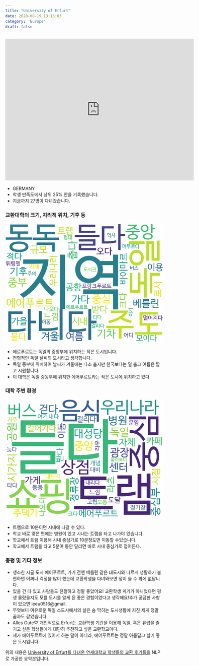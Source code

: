 ```yaml
---
title: "University of Erfurt"
date: 2020-08-19 13:15:03
category: 'Europe'
draft: false
---
```


<iframe
width="600"
height="450"
frameborder="0" style="border:0"
src="https://www.google.com/maps/embed/v1/place?key=AIzaSyC9e1AME-pVmWC4hBpFdu5S4dKzyepa3HQ&q=University+of+Erfurt&center=50.990663700000006,11.010794&zoom=14" allowfullscreen>
</iframe>

* GERMANY
* 학생 만족도에서 상위 25% 안을 기록했습니다.
* 지금까지 27명이 다녀갔습니다. 

### 교환대학의 크기, 지리적 위치, 기후 등

![gen_info-WordCloud](../univ_wordclouds_okt/gen_info/DE000015_gen_info_okt.png)

* 에르푸르트는 독일의 중앙부에 위치하는 작은 도시입니다.
* 전형적인 독일 날씨의 도시라고 생각합니다.
* 독일 중부에 위치하여 날씨가 겨울에는 다소 춥지만 한국보다는 덜 춥고 여름은 짧고 시원합니다.
* 이 대학은 독일 중동부에 위치한 에어푸르트라는 작은 도시에 위치하고 있다.


### 대학 주변 환경

![env_info-WordCloud](../univ_wordclouds_okt/env_info/DE000015_env_info_okt.png)

* 트램으로 10분이면 시내에 나갈 수 있다.
* 학교 바로 맞은 편에는 병원이 있고 시내는 트램을 타고 나가야 있습니다.
* 학교에서 트램 이용해 시내 중심가로 10분정도면 이동할 수있습니다.
* 학교에서 트램을 타고 5분여 동안 달리면 바로 시내 중심가로 접어든다.


### 총평 및 기타 정보 
* 생소한 시골 도시 에어푸르트, 가기 전엔 베를린 같은 대도시와 다르게 생활하기 불편하면 어쩌나 걱정을 많이 했는데 교환학생을 다녀와보면 정이 들 수 밖에 없답니다.
* 있을 건 다 있고 사람들도 친절하고 정말 좋았어요! 교환학생 계기가 아니었다면 평생 몰랐을지도 모를 도시를 알게 된 좋은 경험이었다고 생각해요!추가 궁금한 사항이 있으면 leeu0516@gmail.
* 무엇보다 여유로운 독일 소도시에서의 삶은 숨 막히는 도시생활에 지친 제게 정말 꿈과도 같았습니다.
* Alles Gute♡ 개인적으로 Erfurt는 교환학생 기간을 이용해 독일, 혹은 유럽을 즐기고 싶은 학생들에게 대단히 추천하고 싶은 교환학교이다.
* 제가 에어푸르트에 있어서 하는 말이 아니라, 에어푸르트는 정말 아름답고 살기 좋은 도시입니다.


위의 내용은 [University of Erfurt를 다녀온 연세대학교 학생들의 교환 후기들을](http://oia.yonsei.ac.kr/partner/expReport.asp?ucode=DE000015&bgbn=A) NLP로 가공한 요약본입니다. 
